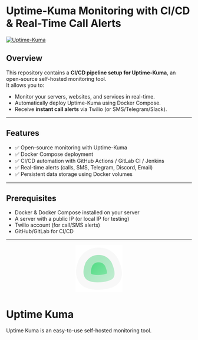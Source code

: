 # Uptime-Kuma Monitoring with CI/CD & Real-Time Call Alerts

[![Uptime-Kuma](https://img.shields.io/badge/Uptime-Kuma-OpenSource-blue)](https://github.com/louislam/uptime-kuma)

## Overview
This repository contains a **CI/CD pipeline setup for Uptime-Kuma**, an open-source self-hosted monitoring tool.  
It allows you to:
- Monitor your servers, websites, and services in real-time.
- Automatically deploy Uptime-Kuma using Docker Compose.
- Receive **instant call alerts** via Twilio (or SMS/Telegram/Slack).

---

## Features
- ✅ Open-source monitoring with Uptime-Kuma
- ✅ Docker Compose deployment
- ✅ CI/CD automation with GitHub Actions / GitLab CI / Jenkins
- ✅ Real-time alerts (calls, SMS, Telegram, Discord, Email)
- ✅ Persistent data storage using Docker volumes

---

## Prerequisites
- Docker & Docker Compose installed on your server
- A server with a public IP (or local IP for testing)
- Twilio account (for call/SMS alerts)
- GitHub/GitLab for CI/CD

---

<div align="center" width="100%">
    <img src="./public/icon.svg" width="128" alt="" />
</div>

# Uptime Kuma

Uptime Kuma is an easy-to-use self-hosted monitoring tool.

